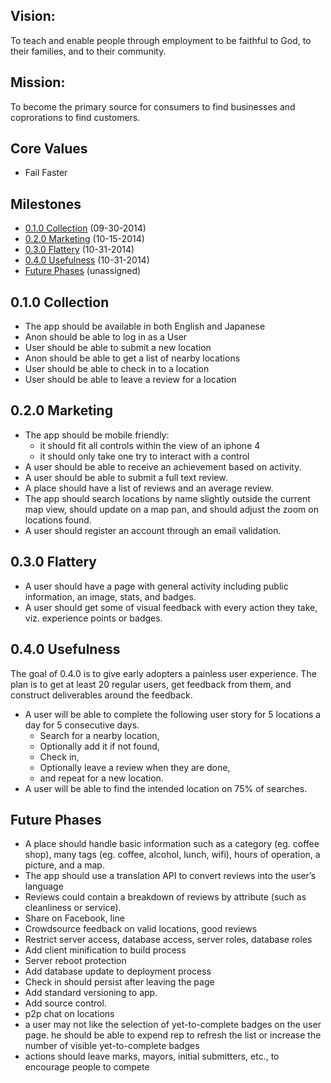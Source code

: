 ## Vision: 
To teach and enable people through employment to be faithful to God, to their families, and to their community.

## Mission:
To become the primary source for consumers to find businesses and coprorations to find customers.

## Core Values
- Fail Faster

## Milestones
- [0.1.0 Collection](#010-collection) (09-30-2014)
- [0.2.0 Marketing](#020-marketing) (10-15-2014)
- [0.3.0 Flattery](#030-flattery) (10-31-2014)
- [0.4.0 Usefulness](#040-usefulness) (10-31-2014)
- [Future Phases](#future-phases) (unassigned)

## 0.1.0 Collection
- The app should be available in both English and Japanese
- Anon should be able to log in as a User
- User should be able to submit a new location
- Anon should be able to get a list of nearby locations
- User should be able to check in to a location
- User should be able to leave a review for a location

## 0.2.0 Marketing
- The app should be mobile friendly:
  - it should fit all controls within the view of an iphone 4
  - it should only take one try to interact with a control
- A user should be able to receive an achievement based on activity.
- A user should be able to submit a full text review.
- A place should have a list of reviews and an average review.
- The app should search locations by name slightly outside the current map view, should update on a map pan, and should adjust the zoom on locations found.
- A user should register an account through an email validation.

## 0.3.0 Flattery
- A user should have a page with general activity including public information, an image, stats, and badges.
- A user should get some of visual feedback with every action they take, viz. experience points or badges.

## 0.4.0 Usefulness
The goal of 0.4.0 is to give early adopters a painless user experience. The plan is to get at least 20 regular users, get feedback from them, and construct deliverables around the feedback.
- A user will be able to complete the following user story for 5 locations a day for 5 consecutive days.
  - Search for a nearby location,
  - Optionally add it if not found,
  - Check in,
  - Optionally leave a review when they are done,
  - and repeat for a new location.
- A user will be able to find the intended location on 75% of searches.

## Future Phases
- A place should handle basic information such as a category (eg. coffee shop), many tags (eg. coffee, alcohol, lunch, wifi), hours of operation, a picture, and a map.
- The app should use a translation API to convert reviews into the user’s language
- Reviews could contain a breakdown of reviews by attribute (such as cleanliness or service).
- Share on Facebook, line
- Crowdsource feedback on valid locations, good reviews
- Restrict server access, database access, server roles, database roles
- Add client minification to build process
- Server reboot protection
- Add database update to deployment process
- Check in should persist after leaving the page
- Add standard versioning to app.
- Add source control.
- p2p chat on locations
- a user may not like the selection of yet-to-complete badges on the user page. he should be able to expend rep to refresh the list or increase the number of visible yet-to-complete badges
- actions should leave marks, mayors, initial submitters, etc., to encourage people to compete
